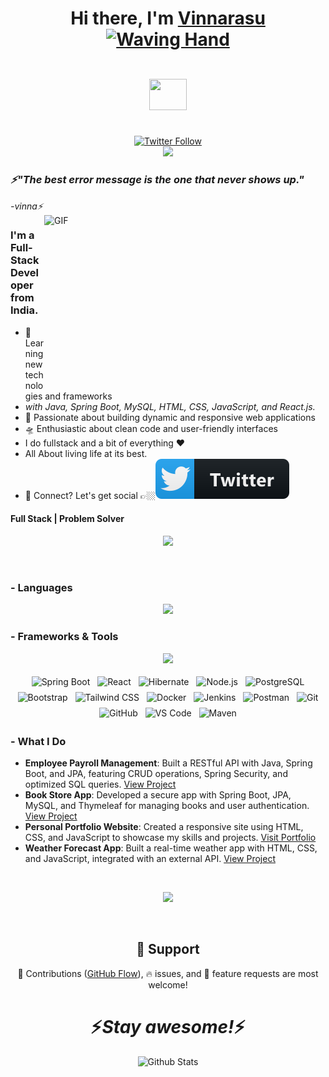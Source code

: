 <div align="center">
   <h1>Hi there, I'm <a href="https://vinnarasu.github.io">Vinnarasu<img src="https://raw.githubusercontent.com/Tarikul-Islam-Anik/Telegram-Animated-Emojis/main/People/Waving%20Hand.webp" alt="Waving Hand" width="45" height="45" /> </a> 
   



<div align="center">
   <h3><img src="https://media.giphy.com/media/WUlplcMpOCEmTGBtBW/giphy.gif" width="60" height="50">     
</div>
      
      
</div>

<p align="center">
   <a href="https://twitter.com/vinnacodes"><img alt="Twitter Follow" src="https://img.shields.io/twitter/follow/vinnacodes?style=for-the-badge&color=09f&labelColor=black&logo=twitter&label=@vinnacodes"></a>
   <br>
<img src="![Visits](https://img.shields.io/badge/Visits-24182-blue)">

<h5 align="center">
  <h3> <i>⚡️"The best error message is the one that never shows up." </h3>-vinna⚡️</i>
</h5>

<br />
<img align="right" height="270px" width="450px" alt="GIF" src="https://media.giphy.com/media/3FjEPbKqEPhPpmC8uY/giphy.gif" />
<p align="center">
   <h3> I'm a Full-Stack Developer from India.</h3>
</p>

- 🥀 Learning new technologies and frameworks  
- <i>with Java, Spring Boot, MySQL, HTML, CSS, JavaScript, and React.js.</i>  
- 🔭 Passionate about building dynamic and responsive web applications  
- 🛸 Enthusiastic about clean code and user-friendly interfaces  
- I do fullstack and a bit of everything :heart:  
- All About living life at its best.  
- 💬 Connect? Let's get social 👉🏼[<img src="https://raw.githubusercontent.com/8bithemant/8bithemant/master/svg/social/twitter.svg" >](https://twitter.com/vinnacodes)  

<p align="center">
   <h4> Full Stack | Problem Solver </h4>
</p>

<p align="center" >
   <a href="https://github.com/anuraghazra/github-readme-stats"> 
      <img src="https://github-readme-stats.vercel.app/api?username=vinnarasu&&show_icons=true&theme=radical"/>
   </a>
</p>

<br />

### - Languages

<p align="center">
   <img src="https://skillicons.dev/icons?i=java,mysql,html,css,js" />
</p>



### - Frameworks & Tools
  <p align="center">
   <img src= <img src="https://skillicons.dev/icons?i=java,mysql,html,css,js" />
</p>
<p align="center">
   <img src="https://skillicons.dev/icons?i=spring" height="40" alt="Spring Boot" style="margin:4px">
   <img src="https://skillicons.dev/icons?i=react" height="40" alt="React" style="margin:4px">
   <img src="https://skillicons.dev/icons?i=hibernate" height="40" alt="Hibernate" style="margin:4px">
   <img src="https://skillicons.dev/icons?i=nodejs" height="40" alt="Node.js" style="margin:4px">
   <img src="https://skillicons.dev/icons?i=postgres" height="40" alt="PostgreSQL" style="margin:4px">
   <img src="https://skillicons.dev/icons?i=bootstrap" height="40" alt="Bootstrap" style="margin:4px">
   <img src="https://skillicons.dev/icons?i=tailwind" height="40" alt="Tailwind CSS" style="margin:4px">
   <img src="https://skillicons.dev/icons?i=docker" height="40" alt="Docker" style="margin:4px">
   <img src="https://skillicons.dev/icons?i=jenkins" height="40" alt="Jenkins" style="margin:4px">
   <img src="https://skillicons.dev/icons?i=postman" height="40" alt="Postman" style="margin:4px">
   <img src="https://skillicons.dev/icons?i=git" height="40" alt="Git" style="margin:4px">
   <img src="https://skillicons.dev/icons?i=github" height="40" alt="GitHub" style="margin:4px">
   <img src="https://skillicons.dev/icons?i=vscode" height="40" alt="VS Code" style="margin:4px">
   <img src="https://skillicons.dev/icons?i=maven" height="40" alt="Maven" style="margin:4px">
</p>

### - What I Do

- **Employee Payroll Management**: Built a RESTful API with Java, Spring Boot, and JPA, featuring CRUD operations, Spring Security, and optimized SQL queries. [View Project](https://github.com/vinnarasu/employee-payroll-management)  
- **Book Store App**: Developed a secure app with Spring Boot, JPA, MySQL, and Thymeleaf for managing books and user authentication. [View Project](https://github.com/vinnarasu/book-store-app)  
- **Personal Portfolio Website**: Created a responsive site using HTML, CSS, and JavaScript to showcase my skills and projects. [Visit Portfolio](https://vinnarasu.github.io)  
- **Weather Forecast App**: Built a real-time weather app with HTML, CSS, and JavaScript, integrated with an external API. [View Project](https://github.com/vinnarasu/weather-forecast-app)  

<br />

<p align="center">
   <img src="[https://user-images.githubusercontent.com/74038190/212749447-bfb7e725-6987-49d9-ae85-2015e3e7cc41.gif
" />
</p>

<br />

<h2 align="center">🤝 Support</h2>

<p align="center">🎀 Contributions (<a href="https://guides.github.com/introduction/flow" title="GitHub flow">GitHub Flow</a>), 🔥 issues, and 🥮 feature requests are most welcome!</p>



<h1 align='center'>⚡️<i>Stay awesome!</i>⚡️</h1>

<p align="center">
   <img src="https://raw.githubusercontent.com/mayhemantt/mayhemantt/Update/svg/Bottom.svg" alt="Github Stats" />
</p>
